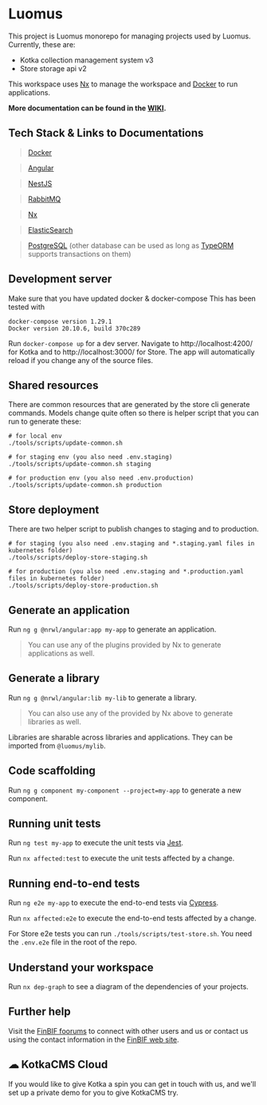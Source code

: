 # Luomus

This project is Luomus monorepo for managing projects used by Luomus.
Currently, these are:
* Kotka collection management system v3
* Store storage api v2

This workspace uses [Nx](https://nx.dev) to manage the workspace
and [Docker](https://www.docker.com/) to run applications.

**More documentation can be found in the [WIKI](https://wiki.helsinki.fi/display/luomusict/store.luomus.fi).**

## Tech Stack & Links to Documentations

> [Docker](https://docs.docker.com/)

> [Angular](https://angular.io/docs)

> [NestJS](https://docs.nestjs.com/)

> [RabbitMQ](https://www.rabbitmq.com/documentation.html)

> [Nx](https://nx.dev/angular)

> [ElasticSearch](https://www.elastic.co/guide/en/elasticsearch/reference/current/index.html)

> [PostgreSQL](https://www.postgresql.org/docs/) (other database can be used as long as [TypeORM](https://typeorm.io/) supports transactions on them)

## Development server

Make sure that you have updated docker & docker-compose
This has been tested with
```shell
docker-compose version 1.29.1
Docker version 20.10.6, build 370c289
```

Run `docker-compose up` for a dev server.
Navigate to http://localhost:4200/ for Kotka and to http://localhost:3000/ for Store.
The app will automatically reload if you change any of the source files.

## Shared resources

There are common resources that are generated by the store cli generate commands.
Models change quite often so there is helper script that you can run to generate these:
```shell
# for local env
./tools/scripts/update-common.sh

# for staging env (you also need .env.staging)
./tools/scripts/update-common.sh staging

# for production env (you also need .env.production)
./tools/scripts/update-common.sh production
```

## Store deployment

There are two helper script to publish changes to staging and to production.
```shell
# for staging (you also need .env.staging and *.staging.yaml files in kubernetes folder)
./tools/scripts/deploy-store-staging.sh

# for production (you also need .env.staging and *.production.yaml files in kubernetes folder)
./tools/scripts/deploy-store-production.sh
```

## Generate an application

Run `ng g @nrwl/angular:app my-app` to generate an application.

> You can use any of the plugins provided by Nx to generate applications as well.

## Generate a library

Run `ng g @nrwl/angular:lib my-lib` to generate a library.

> You can also use any of the provided by Nx above to generate libraries as well.

Libraries are sharable across libraries and applications. They can be imported from `@luomus/mylib`.

## Code scaffolding

Run `ng g component my-component --project=my-app` to generate a new component.

## Running unit tests

Run `ng test my-app` to execute the unit tests via [Jest](https://jestjs.io).

Run `nx affected:test` to execute the unit tests affected by a change.

## Running end-to-end tests

Run `ng e2e my-app` to execute the end-to-end tests via [Cypress](https://www.cypress.io).

Run `nx affected:e2e` to execute the end-to-end tests affected by a change.

For Store e2e tests you can run `./tools/scripts/test-store.sh`.
You need the `.env.e2e` file in the root of the repo.

## Understand your workspace

Run `nx dep-graph` to see a diagram of the dependencies of your projects.

## Further help

Visit the [FinBIF foorums](https://foorumi.laji.fi/) to connect with other users and us or
contact us using the contact information in the [FinBIF web site](https://species.fi).

## ☁ KotkaCMS Cloud

If you would like to give Kotka a spin you can get in touch with us, 
and we'll set up a private demo for you to give KotkaCMS try.
